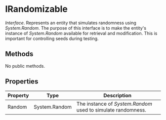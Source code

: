 # IRandomizable

*Interface*. Represents an entity that simulates randomness using *System.Random*. The purpose of this interface is to make the entity's instance of *System.Random* available for retrieval and modification. This is important for controlling seeds during testing.

## Methods

No public methods.
## Properties

| Property | Type | Description |
|----------|------|-------------|
| Random | System.Random | The instance of *System.Random* used to simulate randomness. |
